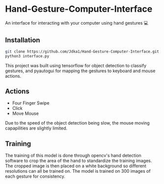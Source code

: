 # Hand-Gesture-Computer-Interface

An interface for interacting with your computer using hand gestures 💻

## Installation

```bash
git clone https://github.com/Jdka1/Hand-Gesture-Computer-Interface.git
python3 interface.py
```

This project was built using tensorflow for object detection to classify gestures, and pyautogui for mapping the gestures to keyboard and mouse actions.

## Actions
- Four Finger Swipe
- Click
- Move Mouse

Due to the speed of the object detection being slow, the mouse moving capapilities are slightly limited.

## Training

The training of this model is done through opencv's hand detection software to crop the area of the hand to standardize the training images. The cropped image is then placed on a white background so different resolutions can all be trained on. The model is trained on 300 images of each gesture for consistency.

